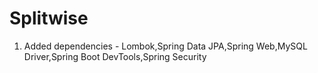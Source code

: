 # Splitwise
1. Added dependencies - Lombok,Spring Data JPA,Spring Web,MySQL Driver,Spring Boot DevTools,Spring Security